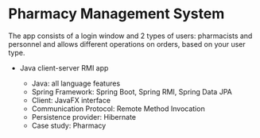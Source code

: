# Pharmacy Management System

The app consists of a login window and 2 types of users: pharmacists and personnel and allows different operations on orders, based on your user type.

- Java client-server RMI app

  - Java: all language features
  - Spring Framework: Spring Boot, Spring RMI, Spring Data JPA
  - Client: JavaFX interface
  - Communication Protocol: Remote Method Invocation
  - Persistence provider: Hibernate
  - Case study: Pharmacy
  
